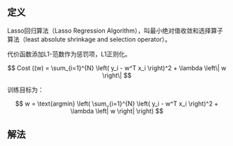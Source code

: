 ## 定义

Lasso回归算法（Lasso Regression Algorithm），叫最小绝对值收敛和选择算子算法（least absolute shrinkage and selection operator）。

代价函数添加L1-范数作为惩罚项，L1正则化。

$$
Cost ((w) = \sum_{i=1}^{N} \left( y_i - w^T x_i \right)^2 + \lambda \left\| w \right\|
$$

训练目标为：

$$
w = \text{argmin} \left( \sum_{i=1}^{N} \left( y_i - w^T x_i \right)^2 + \lambda \left| w \right| \right)
$$

## 解法



